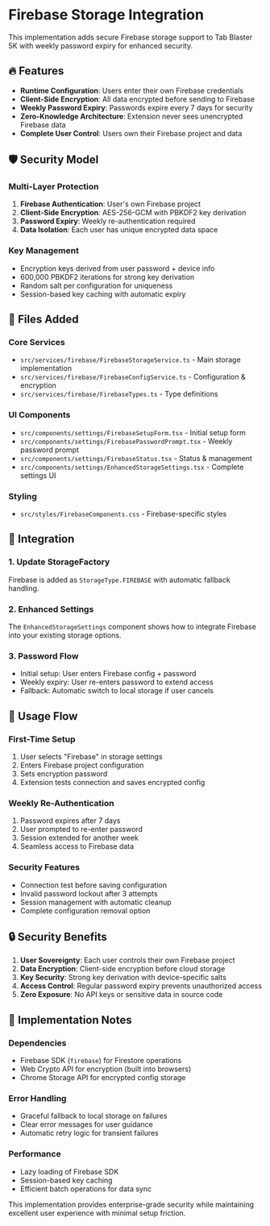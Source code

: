 # Firebase Storage Integration

This implementation adds secure Firebase storage support to Tab Blaster 5K with weekly password expiry for enhanced security.

## 🔥 Features

- **Runtime Configuration**: Users enter their own Firebase credentials
- **Client-Side Encryption**: All data encrypted before sending to Firebase
- **Weekly Password Expiry**: Passwords expire every 7 days for security
- **Zero-Knowledge Architecture**: Extension never sees unencrypted Firebase data
- **Complete User Control**: Users own their Firebase project and data

## 🛡️ Security Model

### Multi-Layer Protection

1. **Firebase Authentication**: User's own Firebase project
2. **Client-Side Encryption**: AES-256-GCM with PBKDF2 key derivation
3. **Password Expiry**: Weekly re-authentication required
4. **Data Isolation**: Each user has unique encrypted data space

### Key Management

- Encryption keys derived from user password + device info
- 600,000 PBKDF2 iterations for strong key derivation
- Random salt per configuration for uniqueness
- Session-based key caching with automatic expiry

## 📁 Files Added

### Core Services

- `src/services/firebase/FirebaseStorageService.ts` - Main storage implementation
- `src/services/firebase/FirebaseConfigService.ts` - Configuration & encryption
- `src/services/firebase/FirebaseTypes.ts` - Type definitions

### UI Components

- `src/components/settings/FirebaseSetupForm.tsx` - Initial setup form
- `src/components/settings/FirebasePasswordPrompt.tsx` - Weekly password prompt
- `src/components/settings/FirebaseStatus.tsx` - Status & management
- `src/components/settings/EnhancedStorageSettings.tsx` - Complete settings UI

### Styling

- `src/styles/FirebaseComponents.css` - Firebase-specific styles

## 🔧 Integration

### 1. Update StorageFactory

Firebase is added as `StorageType.FIREBASE` with automatic fallback handling.

### 2. Enhanced Settings

The `EnhancedStorageSettings` component shows how to integrate Firebase into your existing storage options.

### 3. Password Flow

- Initial setup: User enters Firebase config + password
- Weekly expiry: User re-enters password to extend access
- Fallback: Automatic switch to local storage if user cancels

## 🚀 Usage Flow

### First-Time Setup

1. User selects "Firebase" in storage settings
2. Enters Firebase project configuration
3. Sets encryption password
4. Extension tests connection and saves encrypted config

### Weekly Re-Authentication

1. Password expires after 7 days
2. User prompted to re-enter password
3. Session extended for another week
4. Seamless access to Firebase data

### Security Features

- Connection test before saving configuration
- Invalid password lockout after 3 attempts
- Session management with automatic cleanup
- Complete configuration removal option

## 🔒 Security Benefits

1. **User Sovereignty**: Each user controls their own Firebase project
2. **Data Encryption**: Client-side encryption before cloud storage
3. **Key Security**: Strong key derivation with device-specific salts
4. **Access Control**: Regular password expiry prevents unauthorized access
5. **Zero Exposure**: No API keys or sensitive data in source code

## 📝 Implementation Notes

### Dependencies

- Firebase SDK (`firebase`) for Firestore operations
- Web Crypto API for encryption (built into browsers)
- Chrome Storage API for encrypted config storage

### Error Handling

- Graceful fallback to local storage on failures
- Clear error messages for user guidance
- Automatic retry logic for transient failures

### Performance

- Lazy loading of Firebase SDK
- Session-based key caching
- Efficient batch operations for data sync

This implementation provides enterprise-grade security while maintaining excellent user experience with minimal setup friction.
